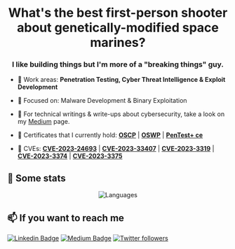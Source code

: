 <h1 align="center">What's the best first-person shooter about genetically-modified space marines?</h1>
<h3 align="center">I like building things but I'm more of a "breaking things" guy.</h3>

- 🔭 Work areas: **Penetration Testing, Cyber Threat Intelligence & Exploit Development**

- 🎯 Focused on: Malware Development & Binary Exploitation

- 📝 For technical writings & write-ups about cybersecurity, take a look on my [Medium](https://medium.com/@anilcelik) page.

- 📜 Certificates that I currently hold: **[OSCP](https://www.credential.net/3e3797bc-3f9e-44a1-9ed5-ff9d7a23cbeb)** | **[OSWP](https://www.credential.net/0cbef274-985e-42d8-ae50-c7fc3bb5d4c0#gs.71n5bt)** | **[PenTest+ ce](https://www.credly.com/badges/4d152b92-dc62-4e23-a932-9c6b618a1012)**
- 🎩 CVEs: **[CVE-2023-24693](https://cve.mitre.org/cgi-bin/cvename.cgi?name=CVE-2023-24693)** | **[CVE-2023-33407](https://cve.mitre.org/cgi-bin/cvename.cgi?name=CVE-2023-33407)** | **[CVE-2023-3319](https://cve.mitre.org/cgi-bin/cvename.cgi?name=CVE-2023-3319)** | **[CVE-2023-3374](https://cve.mitre.org/cgi-bin/cvename.cgi?name=CVE-2023-3374)** | **[CVE-2023-3375](https://cve.mitre.org/cgi-bin/cvename.cgi?name=CVE-2023-3375)**

## 📌 Some stats

<p align="center">
  <img  src="https://github-readme-stats.vercel.app/api/top-langs/?username=ccelikanil&layout=compact&hide=html,css" alt="Languages" />
</p>

## 📫 If you want to reach me

[![Linkedin Badge](https://img.shields.io/badge/Anıl%20Celik-Connect%20on%20linkedin-black?style=for-the-badge&logo=linkedin)](https://www.linkedin.com/in/anilcelik97/) 
[![Medium Badge](https://img.shields.io/badge/Anıl%20Celik-follow%20on%20medium-black?style=for-the-badge&logo=medium)](https://anilcelik.medium.com)
[![Twitter followers](https://img.shields.io/badge/Anıl%20Celik-follow%20on%20twitter-black?style=for-the-badge&logo=twitter)](https://twitter.com/ccelikanil)
